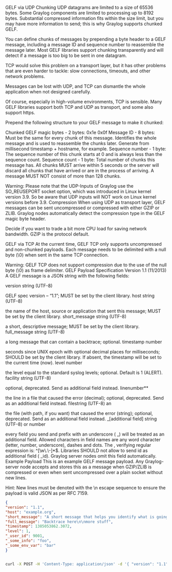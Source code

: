 GELF via UDP
Chunking
UDP datagrams are limited to a size of 65536 bytes. Some Graylog components are limited to processing up to 8192 bytes. Substantial compressed information fits within the size limit, but you may have more information to send; this is why Graylog supports chunked GELF.

You can define chunks of messages by prepending a byte header to a GELF message, including a message ID and sequence number to reassemble the message later. Most GELF libraries support chunking transparently and will detect if a message is too big to be sent in one datagram.

TCP would solve this problem on a transport layer, but it has other problems that are even harder to tackle: slow connections, timeouts, and other network problems.

Messages can be lost with UDP, and TCP can dismantle the whole application when not designed carefully.

Of course, especially in high-volume environments, TCP is sensible. Many GELF libraries support both TCP and UDP as transport, and some also support https.

Prepend the following structure to your GELF message to make it chunked:

Chunked GELF magic bytes - 2 bytes: 0x1e 0x0f
Message ID - 8 bytes: Must be the same for every chunk of this message. Identifies the whole message and is used to reassemble the chunks later. Generate from millisecond timestamp + hostname, for example.
Sequence number - 1 byte: The sequence number of this chunk starts at 0 and is always less than the sequence count.
Sequence count - 1 byte: Total number of chunks this message has.
All chunks MUST arrive within 5 seconds or the server will discard all chunks that have arrived or are in the process of arriving. A message MUST NOT consist of more than 128 chunks.

Warning: Please note that the UDP-Inputs of Graylog use the SO_REUSEPORT socket option, which was introduced in Linux kernel version 3.9. So be aware that UDP inputs will NOT work on Linux kernel versions before 3.9.
Compression
When using UDP as transport layer, GELF messages can be sent uncompressed or compressed with either GZIP or ZLIB.
Graylog nodes automatically detect the compression type in the GELF magic byte header.

Decide if you want to trade a bit more CPU load for saving network bandwidth. GZIP is the protocol default.

GELF via TCP
At the current time, GELF TCP only supports uncompressed and non-chunked payloads. Each message needs to be delimited with a null byte (\0) when sent in the same TCP connection.

Warning: GELF TCP does not support compression due to the use of the null byte (\0) as frame delimiter.
GELF Payload Specification
Version 1.1 (11/2013)
A GELF message is a JSON string with the following fields:

version string (UTF-8)

GELF spec version – “1.1”; MUST be set by the client library.
host string (UTF-8)

the name of the host, source or application that sent this message; MUST be set by the client library.
short_message string (UTF-8)

a short, descriptive message; MUST be set by the client library.
full_message string (UTF-8)

a long message that can contain a backtrace; optional.
timestamp number

seconds since UNIX epoch with optional decimal places for milliseconds; SHOULD be set by the client library. If absent, the timestamp will be set to the current time (now).
level number

the level equal to the standard syslog levels; optional. Default is 1 (ALERT).
facility string (UTF-8)

optional, deprecated. Send as additional field instead.
linenumber**

the line in a file that caused the error (decimal); optional, deprecated. Send as an additional field instead.
filestring (UTF-8) an

the file (with path, if you want) that caused the error (string); optional, deprecated. Send as an additional field instead.
_[additional field] string (UTF-8) or number

every field you send and prefix with an underscore ( _) will be treated as an additional field. Allowed characters in field names are any word character (letter, number, underscore), dashes and dots. The , verifying regular expression is: ^[\\w\\.\\-]*$. Libraries SHOULD not allow to send id as additional field ( _id). Graylog server nodes omit this field automatically.
Example Payload
This is an example GELF message payload. Any Graylog-server node accepts and stores this as a message when GZIP/ZLIB is compressed or even when sent uncompressed over a plain socket without new lines.

Hint: New lines must be denoted with the \n escape sequence to ensure the payload is valid JSON as per RFC 7159.

```json
{
"version": "1.1",
"host": "example.org",
"short_message": "A short message that helps you identify what is going on",
"full_message": "Backtrace here\n\nmore stuff",
"timestamp": 1385053862.3072,
"level": 1,
"_user_id": 9001,
"_some_info": "foo",
"_some_env_var": "bar"
}



```

```bash
curl -X POST -H 'Content-Type: application/json' -d '{ "version": "1.1", "host": "example.org", "short_message": "A short message", "level": 5, "_some_info": "foo" }' 'http://graylog.example.com:12201/gelf'

```
